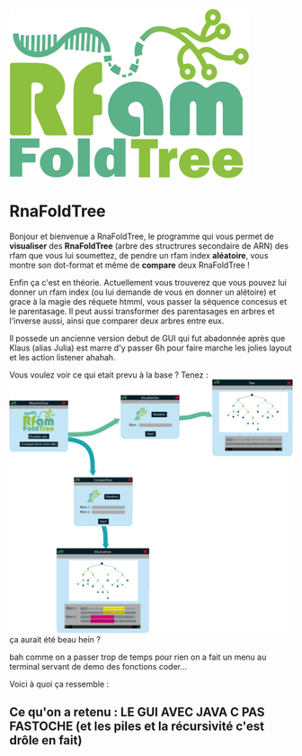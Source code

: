 
![enter image description here](https://github.com/AnalystCat/RNA-fold/blob/main/Code/ressource/BigLogo.png)

# RnaFoldTree

Bonjour et bienvenue a RnaFoldTree, le programme qui vous permet de **visualiser** des **RnaFoldTree** (arbre des structrures secondaire de ARN) des rfam que vous lui soumettez, de pendre un rfam index **aléatoire**, vous montre son dot-format et même de **compare** deux RnaFoldTree !


Enfin ça c'est en théorie.
Actuellement vous trouverez que vous pouvez lui donner un rfam index (ou lui demande de vous en donner un alétoire) et grace à la magie des réquete htmml, vous passer la séquence concesus et le parentasage. Il peut aussi transformer des parentasages en arbres et l'inverse aussi, ainsi que comparer deux arbres entre eux. 

Il possede un ancienne version debut de GUI qui fut abadonnée après que Klaus (alias Julia) est marre d'y passer 6h pour faire marche les jolies layout et les action listener ahahah. 

Vous voulez voir ce qui etait prevu à la base ?
Tenez :
![enter image description here](https://github.com/AnalystCat/RNA-fold/blob/main/Code/ressource/maquette.png)
ça aurait été beau hein ?

bah comme on a passer trop de temps pour rien on a fait un menu au terminal servant de demo des fonctions coder... 

Voici à quoi ça ressemble : 


## Ce qu'on a retenu : **LE GUI AVEC JAVA C PAS FASTOCHE** (et les piles et la récursivité c'est drôle en fait)

